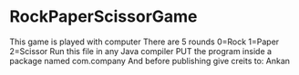 # RockPaperScissorGame
This game is played with computer
There are 5 rounds
0=Rock
1=Paper
2=Scissor
Run this file in any Java compiler
PUT the program inside a package named com.company
And before publishing give creits to: Ankan
